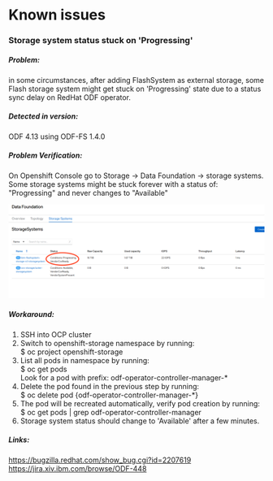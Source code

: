# Known issues

###  Storage system status stuck on 'Progressing'
##### Problem: 
in some circumstances, after adding FlashSystem as external storage, some Flash storage system might get stuck on 'Progressing' state due to a status sync delay on RedHat ODF operator.
##### Detected in version: 
ODF 4.13 using ODF-FS 1.4.0 
##### Problem Verification: 
On Openshift Console go to Storage -> Data Foundation -> storage systems. Some storage systems might be stuck forever with a status of: "Progressing" and never changes to "Available"

![Storage-system-in-progressing-github3](storage-system-in-progressing2.png "storage-system")
##### Workaround:
1. SSH into OCP cluster
2. Switch to openshift-storage namespace by running:  <br>
$ oc project openshift-storage
3. List all pods in namespace by running:  <br>
$ oc get pods  <br>
Look for a pod with prefix: odf-operator-controller-manager-*
4. Delete the pod found in the previous step by running:  <br>
$ oc delete pod {odf-operator-controller-manager-*}  
5. The pod will be recreated automatically, verify pod creation by running:  <br>
$ oc get pods | grep odf-operator-controller-manager  
6. Storage system status should change to 'Available' after a few minutes.


##### Links:
https://bugzilla.redhat.com/show_bug.cgi?id=2207619 <br>
https://jira.xiv.ibm.com/browse/ODF-448  

